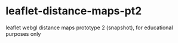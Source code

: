 # leaflet-distance-maps-pt2
leaflet webgl distance maps prototype 2 (snapshot), for educational purposes only
